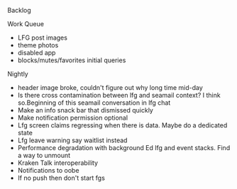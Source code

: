 Backlog

Work Queue
* LFG post images
* theme photos
* disabled app
* blocks/mutes/favorites initial queries 

Nightly
* header image broke, couldn't figure out why long time mid-day
* Is there cross contamination between lfg and seamail context? I think so.Beginning of this seamail conversation in lfg chat
* Make an info snack bar that dismissed quickly
* Make notification permission optional
* Lfg screen claims regressing when there is data. Maybe do a dedicated state
* Lfg leave warning say waitlist instead
* Performance degradation with background Ed lfg and event stacks. Find a way to unmount
* Kraken Talk interoperability
* Notifications to oobe
* If no push then don't start fgs
